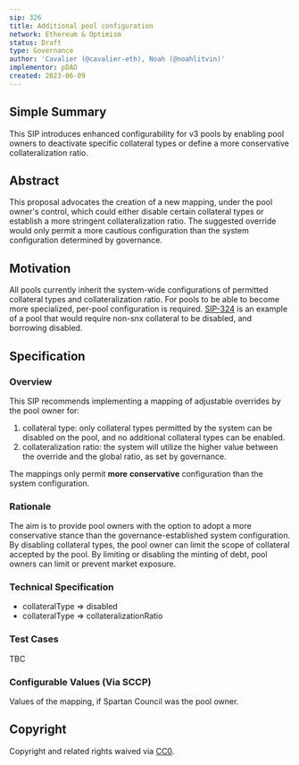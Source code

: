 ```yaml
---
sip: 326
title: Additional pool configuration 
network: Ethereum & Optimism
status: Draft
type: Governance
author: 'Cavalier (@cavalier-eth), Noah (@noahlitvin)'
implementor: pDAO
created: 2023-06-09
---
```


<!--You can leave these HTML comments in your merged SIP and delete the visible duplicate text guides, they will not appear and may be helpful to refer to if you edit it again. This is the suggested template for new SIPs. Note that an SIP number will be assigned by an editor. When opening a pull request to submit your SIP, please use an abbreviated title in the filename, `sip-draft_title_abbrev.md`. The title should be 44 characters or less.-->

## Simple Summary

<!--"If you can't explain it simply, you don't understand it well enough." Simply describe the outcome the proposed changes intends to achieve. This should be non-technical and accessible to a casual community member.-->

This SIP introduces enhanced configurability for v3 pools by enabling pool owners to deactivate specific collateral types or define a more conservative collateralization ratio.

## Abstract

<!--A short (~200 word) description of the proposed change, the abstract should clearly describe the proposed change. This is what *will* be done if the SIP is implemented, not *why* it should be done or *how* it will be done. If the SIP proposes deploying a new contract, write, "we propose to deploy a new contract that will do x".-->

This proposal advocates the creation of a new mapping, under the pool owner's control, which could either disable certain collateral types or establish a more stringent collateralization ratio. The suggested override would only permit a more cautious configuration than the system configuration determined by governance.

## Motivation

<!--This is the problem statement. This is the *why* of the SIP. It should clearly explain *why* the current state of the protocol is inadequate.  It is critical that you explain *why* the change is needed, if the SIP proposes changing how something is calculated, you must address *why* the current calculation is inaccurate or wrong. This is not the place to describe how the SIP will address the issue!-->


All pools currently inherit the system-wide configurations of permitted collateral types and collateralization ratio. For pools to be able to become more specialized, per-pool configuration is required. [SIP-324](https://sips.synthetix.io/sips/sip-324/) is an example of a pool that would require non-snx collateral to be disabled, and borrowing disabled.

## Specification

<!--The specification should describe the syntax and semantics of any new feature, there are five sections
1. Overview
2. Rationale
3. Technical Specification
4. Test Cases
5. Configurable Values
-->

### Overview

<!--This is a high level overview of *how* the SIP will solve the problem. The overview should clearly describe how the new feature will be implemented.-->

This SIP recommends implementing a mapping of adjustable overrides by the pool owner for: 
1. collateral type: only collateral types permitted by the system can be disabled on the pool, and no additional collateral types can be enabled.
2. collateralization ratio: the system will utilize the higher value between the override and the global ratio, as set by governance.

The mappings only permit **more** **conservative** configuration than the system configuration.

### Rationale

<!--This is where you explain the reasoning behind how you propose to solve the problem. Why did you propose to implement the change in this way, what were the considerations and trade-offs. The rationale fleshes out what motivated the design and why particular design decisions were made. It should describe alternate designs that were considered and related work. The rationale may also provide evidence of consensus within the community, and should discuss important objections or concerns raised during discussion.-->

The aim is to provide pool owners with the option to adopt a more conservative stance than the governance-established system configuration. By disabling collateral types, the pool owner can limit the scope of collateral accepted by the pool. By limiting or disabling the minting of debt, pool owners can limit or prevent market exposure.

### Technical Specification

<!--The technical specification should outline the public API of the changes proposed. That is, changes to any of the interfaces Synthetix currently exposes or the creations of new ones.-->

- collateralType => disabled
- collateralType => collateralizationRatio

### Test Cases

<!--Test cases for an implementation are mandatory for SIPs but can be included with the implementation..-->

TBC

### Configurable Values (Via SCCP)

<!--Please list all values configurable via SCCP under this implementation.-->

Values of the mapping, if Spartan Council was the pool owner.

## Copyright

Copyright and related rights waived via [CC0](https://creativecommons.org/publicdomain/zero/1.0/).
